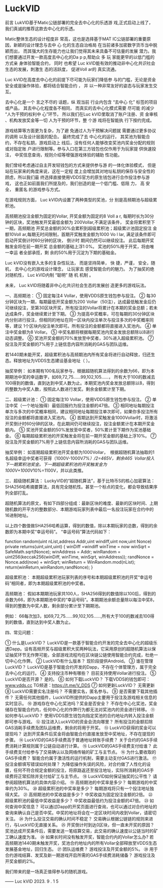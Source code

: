 # LuckVID
前言
LukVID基于Matic公链部署的完全去中心化的乐透游
戏,正式启动上线了， 我们真诚的推荐这款去中心化的乐透。

Matic整体生态的设计程度非 常高，这也是选择基于MAT
IC公链部署的重要原因，新颖的设计理念与去中
心 化的生态自治格局 在当前诸多加密数字货币当中脱颖而出，
而其强大的生存能力也让我们觉得其未来具备不可估量的发展
潜力。我们想要通过开发一款高度去中心化的Da p p,帮助众 多
玩 家能更早的以低门槛的方式亲 身体验智能合约， 同时 也希望
Luc kVID能有效的推动非中心化共识社会生态的发展，刺激生
态的活跃度， 促进Voll ar的 真实流通。

Luc kVID在高度去中心化的前提下尽可能为玩家们降低参
与的门槛，无论是资金安全或是操作体验，都将结合智能合约
， 并 以一种非常友好的姿态与玩家发生交互。

去中心化是一个 言之不尽的 话题，纵 观当前 行业内包含
“去中心 化” 标签的项目或产品， 其去中心化程度各不相同，
而真实的去中心化模式需要 尽可能 的减少 “人为干预的权利中
心”环节， 所以我们在Luc kVID里取消了账户注册、资 金审核
、机构发放奖金等一切 人为干预的环节，整 个游 戏将在智能执
行下按约完成。

游戏结算等方面更为复杂，为了避 免通过人为干预解决问题就
需要通过更多协议的调用 以及设计层面的配合。 最终完成了去
中心化的运行， 其奖池为智能合约，不存在私钥，游戏启动上
线后，没有任何人能够改变奖池内奖金分配的规则或对指定账
户进行限制等。参与入口在第三方钱包也仅作用于为玩家提
供快速投注， 中奖信息查询，规则介绍等增强游戏体验的辅助
性功能。

我们曾经考虑通过自主开发轻钱包的方式来提供参与游
的一体化体验模式， 但是站在玩家来的角度来说，这在一定程
度上会增加其对地址私钥的保存与安全性的顾虑，所以我们最
终选择直接使用VDDS官方的原生钱包进行合作投注参与游戏，
这也正如前面我们所提及的，我们创造的是一个低门槛、低阻
力， 高 安全， 重匿名 的游戏参与方式。

在游戏规则方面， Luc kVID内设置了两种类型的奖池，分
别是高频期池与超级累积池。

高频期池投注金额为固定的Vollar, 开奖金额为固定的8 
Voll a r, 每期时长为30分钟的区块，奖池触发开奖最低金额为
200Vollar,不满足该条件， 奖金将累积至下一期，高频期池
开奖总金额的30%会累积到超级累积池；超级累计池固定投注
金额10Voll ar,每期无时间限制，首期开奖触发金额为1000 Vo
l lar, 满足该条件即可启动开奖倒计时60分钟的区块， 倒计时
期间仍然可以继续投注。 此后每期开奖触发金将在前一期开奖
总金额的基础上浮1 0%。 奖池的50%用于开奖，将由唯一幸运
者全部承揽，剩 余的50%用于沉淀为下期的基础金。

Luc kVID没有嵌入太多的复杂性玩法， 而是坚持简单， 快
捷，严谨， 安全，随机， 去中心化的游戏设计理念， 让玩家去
感受智能合约的魅力。 为了抽奖的绝对随机性， Luc kVID内制
“聪明” 随 机 机制 。

未来， Luc kVID将随着非中心化共识社会生态的发展创
造更多的游戏玩法。


一、高频期池：
①
固定每注4 Vollar，使用VDDS原生钱包参与投注。
②
每30分钟区块为一期，每期最低开奖金额为200 Vollar（50注），达成最低触发金后仍可继续投注，至第30区块开奖，所有投注的Vollar将累计在本期的奖金总额；若未达成条件，奖金继续累计至下期。
③
为提高中奖概率，可在每期的30分钟区块内分别进行投注，但相同的地址在同一区块内投注单次与投注多次的中奖概率同等，建议 1个区块内投注单次即可。所有投注的金额都将直接进入奖池内。
④
单注中奖金额为8 Vollar。
⑤
中奖名额将根据每期奖池内奖金发放总额除以8进行动态调整。
⑥
奖池开奖金额的70%发放至中奖者，30%进入超级累积池。
⑦
投注及开奖金额的7%用于上链信息内容所消耗的GAS与团队运维。

若1440期未能开奖，超级累积池与高频期池内所有奖金将进行自动释放，归还生态。释放地址为VDDS生态建设基金地址（ ）。

抽奖举例：
如本期有100名玩家参与，根据超随机算法得到的余数为66，即为本期期池中奖的幸运数字，如69,72,75……99,102,105……， 所有大于100的数减去100得到的数值，直到达到中奖人数为止。本期奖池内奖金发放总额除以8，得到的整数为中奖人数，按照此人数进行发奖。剩余金额累计至下期。

二、超级累计池：
①
固定每注10 Vollar，使用VDDS原生钱包参与投注。
②
单注中奖（一个地址独得）最低回报约为投注金额的47倍。
③
相同地址每期投注单次与多次的中奖概率相同，建议相同地址每期投注单次即可，如果你多投注所有投注的金额都将直接进入奖池内。
④
首期达到开奖触发金1000Vollar时，将激活开奖倒计时60分钟的区块，在此期间仍可继续投注，投注金额累计在本期开奖金额内。
⑤
奖池开奖金额的50%发放至中奖者，50%累计至下期作为奖池基础金。
⑥
每期超级累积池的开奖触发金将在前一期开奖金额的基础上浮10%。
⑦
投注及开奖金额的7%用于上链信息内容所消耗的GAS与团队运维。

抽奖举例：
如首期超级累积池开奖金额为1000Vollar， 根据超随机算法抽取的1名超级幸运中奖者可获得（1000V-1000V*7%）/2=465V，剩余465 Vollar投入下一期累积池奖金。下一期超级累积池的开奖触发金为1000V+1000V*10%=1100V，并以此类推。

三、超级随机算法：
LuckyVID的“超随机算法”，基于比特币S的核心加密算法：SHA256哈希摘要算法，具有完全随机性。甚至一个标点的变化，都会导致结果序列全部打乱。

超随机算法的原文，有如下四部分组成：最新区块的难度、最新的区块时间、上期随机数的开平方的整数部分、本期游戏玩家列表中最后一名投注玩家在合约中的16进制地址。

以上四个数值做SHA256哈希运算，得到的数值，除以本期玩家的总数，得到的余数即为本期中奖“幸运号码”。
“幸运号码”算法代码如下：

function random(uint nList,address Addr,uint windiff,uint now,uint Nonce) private returns(uint,uint,uint)
{ 
    winDiff =windiff
    winTime = now
    winSqrt = SafeMath.sqrt(Nonce);
    winAddress = Addr;
     winRandom = uint256(keccak256(winDiff, 
    winTime, winSqrt, winAddress));
    randNonce = Nonce.add(now) + winSqrt;
    winReturn = WinRandom.mod(nList);
    return(winReturn,winRandom,randNonce);
}  

超级累积池：
本期超级累积池玩家列表的序号和本期超级累积池的开奖“幸运号码”相同者，即为本期超级累积池的中奖者。

高频期池：
假如本期期池玩家共100人，SHA256得到的数值除以100后，得到的余数为66，即为本期期池中奖的“幸运号码”。本期期池余额总量除以每注中奖8，得到的整数为中奖人数，剩余部分累计至下期期池。

例如：
66每次加3，如69,72,75……99,102,105……,所有大于100的数减去100得到的数值，直到达到中奖人数为止。



四、常见问题：

①
什么是LuckVID？
LuckVID是一款基于智能合约开发的完全去中心化的超级乐透Dapp。设有高频开奖与超级累积大奖两种玩法，它采用原创的超随机算法以保证抽奖环节无作弊可能，全部游戏流程均在区块链公链使用智能合约完成，杜绝一切中心化作弊。
②
LuckVID有什么版本？
现阶段提供Android。
③
谁在管理LuckVID？
LuckVID是基于智能合约开发的Dapp，不存在个体管理方，属于完全去中心化的运行。
④
支持投注币种有哪些？
目前支持使用Vollar进行投注。
⑤
LuckVID是否开源？
是的。
⑥
如何下载LuckVID？
下载VDDS的钱包即可：www.vdds.cc
TG频道：https://t.me/V_DDS
⑦
如何更新LuckVID？
无需更新
⑧
LuckVID需要实名注册吗？
不需要实名，匿名参与。
⑨
是否需要下载其他插件？
无需任何其他插件，LuckVID所提供的Dapp主要用于投注及游戏相关信息的实时显示。
⑩
游戏存在中心化奖池吗？奖金是否安全？
不存在中心化奖池，奖金储存在智能合约内，任何中心化的作弊行为都无法对奖池内的资金进行转移。
⑪
如何参与LuckVID？
使用VDDS原生钱包向指定奖池的合约地址内转入投注金额即可参与游戏。
⑫
投注进入LuckVID的资金会流向哪里？
所有投注的金额扣除GAS消耗手续费及团队运维费，剩余的将用于开奖。
⑬
LuckVID获得的奖金可以提现吗？
达到开奖条件后奖金将由智能合约直接发放至中奖地址，不存在提现的步骤。
⑭
LuckVID的GAS手续费高于普通地址转账手续费？
关于合约的GAS手续费消耗计算规则属于公链自动进行计算。
⑮
LuckVID的GAS手续费支付给谁？
此手续费支付给参与了交易确认以及网络传输的矿工与主节点。
⑯
为什么要收取的GAS手续费？
智能合约属于激活性的运行机制，需要主动支付GAS进行激活。
⑰
投注金额填写错误如何处理？
为降低操作失误的风险，对合约做了人性化的设置，任何不符合规定金额的投注，将原路返还至投注地址，实际所消耗的GAS手续费将正常扣除并支付给矿工与主节点。
⑱
LuckVID如何保证抽奖的公平性？
请参阅超随机算法的具体内容介绍。
⑲
高频期池的中奖率是多少？
每期游戏的中奖率约为30%。
⑳
超级累积池的中奖率是多少？
每期游戏将只有一个投注地址独得大奖。
㉑
高频期池的中奖收益是多少？
中奖收益为固定投注金额的2倍。
㉒
超级累积池的最低中奖收益是多少？
中奖收益最低约为投注金额的47倍。
㉓
如何查询中奖信息？
可以通过Dapp的开奖页面进行查询，也可以通过对合约地址的查询来确认自己是否中奖。中奖的地址将会在一定区块时间内收到Vollar，请密切关注。
㉔
为什么投注交易的确认时间不稳定？
交易确认根据公链链的规则来进行，与LuckVID无直接关系。
㉕
开奖倒计时到达0区块，但一直未开奖的原因？
奖池达成开奖条件后，需要发送一笔结算交易，此交易的确认速度以公链当时的矿工确认速度为准。
㉖
如果长时间没有触发开奖，智能合约内的Vollar怎么办?
若高频期池1440期未触发开奖，奖池合约地址内的所有Vollar全部释放至VDDS生态发展基金地址，回归生态。
㉗
团队运维费？
游戏投注及开奖金额的5%。
㉘
用于合约游戏结算、发奖及新一期游戏开启所需的GAS手续费消耗储备？
游戏投注及开奖金额的2%。


我们带来的是一场真正值得参与的随机游戏。

—— Luc kVID
2023. 9 . 1 5

